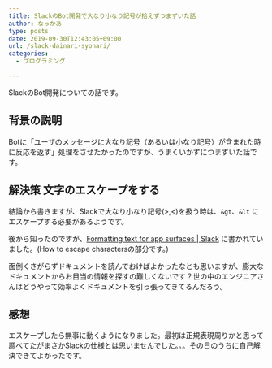 ```yaml
---
title: SlackのBot開発で大なり小なり記号が拾えずつまずいた話
author: なっかあ
type: posts
date: 2019-09-30T12:43:05+09:00
url: /slack-dainari-syonari/
categories:
  - プログラミング

---
```

SlackのBot開発についての話です。

## 背景の説明

Botに「ユーザのメッセージに大なり記号（あるいは小なり記号）が含まれた時に反応を返す」処理をさせたかったのですが、うまくいかずにつまずいた話です。

## 解決策 文字のエスケープをする

結論から書きますが、Slackで大なり小なり記号(>,<)を扱う時は、`&gt`、`&lt` にエスケープする必要があるようです。

後から知ったのですが、[Formatting text for app surfaces | Slack](https://api.slack.com/reference/surfaces/formatting#how_to_escape_characters) に書かれていました。(How to escape charactersの部分です。)

面倒くさがらずドキュメントを読んでおけばよかったなとも思いますが、膨大なドキュメントからお目当の情報を探すの難しくないです？世の中のエンジニアさんはどうやって効率よくドキュメントを引っ張ってきてるんだろう。

## 感想

エスケープしたら無事に動くようになりました。最初は正規表現周りかと思って調べてたがまさかSlackの仕様とは思いませんでした。。。その日のうちに自己解決できてよかったです。
